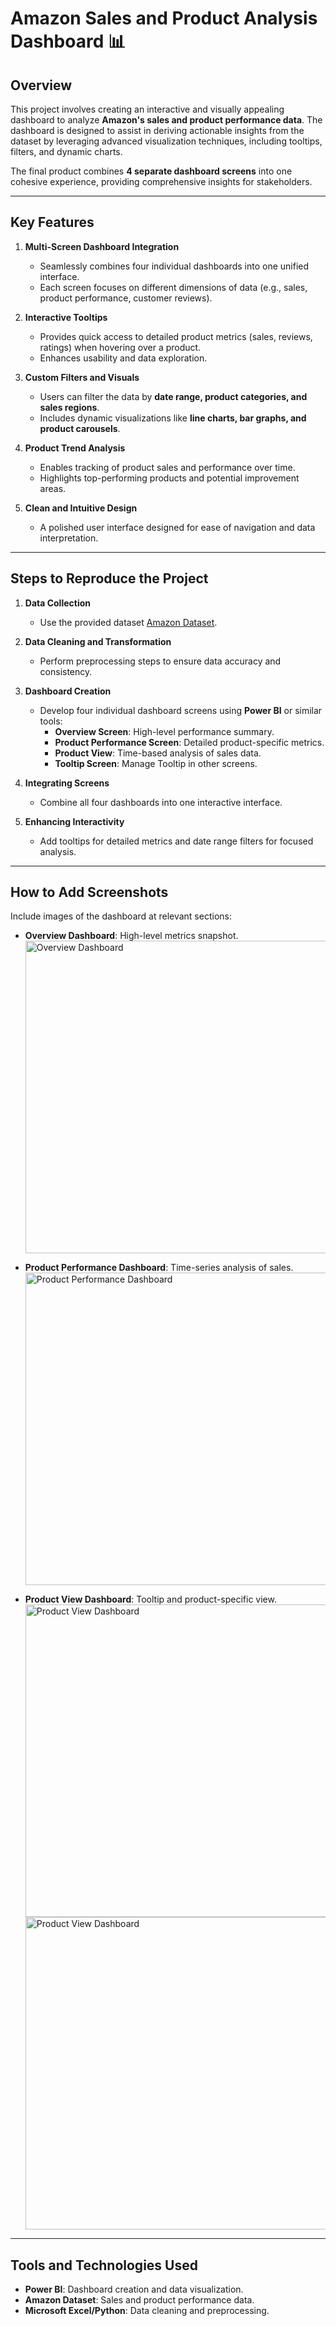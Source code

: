 # **Amazon Sales and Product Analysis Dashboard** 📊

## **Overview**
This project involves creating an interactive and visually appealing dashboard to analyze **Amazon's sales and product performance data**. The dashboard is designed to assist in deriving actionable insights from the dataset by leveraging advanced visualization techniques, including tooltips, filters, and dynamic charts.

The final product combines **4 separate dashboard screens** into one cohesive experience, providing comprehensive insights for stakeholders.

---

## **Key Features**
1. **Multi-Screen Dashboard Integration**
   - Seamlessly combines four individual dashboards into one unified interface.
   - Each screen focuses on different dimensions of data (e.g., sales, product performance, customer reviews).

2. **Interactive Tooltips**
   - Provides quick access to detailed product metrics (sales, reviews, ratings) when hovering over a product.
   - Enhances usability and data exploration.

3. **Custom Filters and Visuals**
   - Users can filter the data by **date range, product categories, and sales regions**.
   - Includes dynamic visualizations like **line charts, bar graphs, and product carousels**.

4. **Product Trend Analysis**
   - Enables tracking of product sales and performance over time.
   - Highlights top-performing products and potential improvement areas.

5. **Clean and Intuitive Design**
   - A polished user interface designed for ease of navigation and data interpretation.

---

## **Steps to Reproduce the Project**
1. **Data Collection**
   - Use the provided dataset [Amazon Dataset](https://drive.google.com/drive/folders/1JbCQqBhy_TSgY3elQAG3lTHvHPVHmGI0?usp=sharing).

2. **Data Cleaning and Transformation**
   - Perform preprocessing steps to ensure data accuracy and consistency.

3. **Dashboard Creation**
   - Develop four individual dashboard screens using **Power BI** or similar tools:
     - **Overview Screen**: High-level performance summary.
     - **Product Performance Screen**: Detailed product-specific metrics.
     - **Product View**: Time-based analysis of sales data.
     - **Tooltip Screen**: Manage Tooltip in other screens.

4. **Integrating Screens**
   - Combine all four dashboards into one interactive interface.

5. **Enhancing Interactivity**
   - Add tooltips for detailed metrics and date range filters for focused analysis.

---

## **How to Add Screenshots**
Include images of the dashboard at relevant sections:
- **Overview Dashboard**: High-level metrics snapshot.
  <img src="https://github.com/user-attachments/assets/6319151e-ed5b-4a33-8fbe-60eb6a5623b9" alt="Overview Dashboard" width="500">

- **Product Performance Dashboard**: Time-series analysis of sales.
  <img src="https://github.com/user-attachments/assets/1d464bb9-f84b-455d-a197-0802be9d309c" alt="Product Performance Dashboard" width="500">

- **Product View Dashboard**: Tooltip and product-specific view.
  <img src="https://github.com/user-attachments/assets/f6d619ae-9785-43e3-b54b-ce38d0fb2081" alt="Product View Dashboard" width="500">
  <img src="https://github.com/user-attachments/assets/b1f5f728-1422-4947-bede-e2be5462c8d5" alt="Product View Dashboard" width="500">

---

## **Tools and Technologies Used**
- **Power BI**: Dashboard creation and data visualization.
- **Amazon Dataset**: Sales and product performance data.
- **Microsoft Excel/Python**: Data cleaning and preprocessing.
